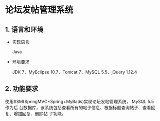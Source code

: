 # 论坛发帖管理系统

## 1. 语言和环境 

 * 实现语言 

   Java

 * 环境要求 

   JDK 7、MyEclipse 10.7、Tomcat 7、MySQL 5.5、jQuery 1.12.4 

## 2. 功能要求 

  使用SSM(SpringMVC+Spring+MyBatis)实现论坛发帖管理系统， MySQL 5.5 作为后
台数据库，该系统包括查看所有的帖子信息、根据标题查询帖子、查看回复、增加回复、删除帖
子功能。 

